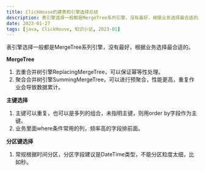 ```yaml
---
title: ClickHouse的建表和引擎选择总结
description: 表引擎选择一般都是MergeTree系列引擎，没有最好，根据业务选择最合适的。
date: 2023-01-27
tags: [java, ClickHouse, 知识小记, 2023-01]
---
```


表引擎选择一般都是MergeTree系列引擎，没有最好，根据业务选择最合适的。



**MergeTree**

1. 去重合并树引擎ReplacingMergeTree，可以保证幂等性处理。
2. 聚合合并树引擎SummingMergeTree，可以进行预聚合，性能更高，重复作业会导致数据累计。

**主键选择**

1. 主键可以重复，也可以是多列的组合，未指明主键，则用order by字段作为主键。
2. 业务里面where条件常用的列，频率高的字段排前面。

**分区键选择**

1. 常规根据时间分区，分区字段建议是DateTime类型，不能分区粒度太细，比如秒。

